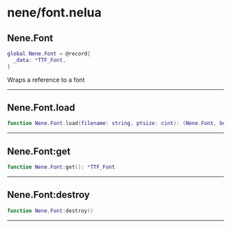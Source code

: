 # nene/font.nelua
## Nene.Font
```lua
global Nene.Font = @record{
  _data: *TTF_Font,
}
```
Wraps a reference to a font

---

## Nene.Font.load
```lua
function Nene.Font.load(filename: string, ptsize: cint): (Nene.Font, boolean)
```


---

## Nene.Font:get
```lua
function Nene.Font:get(): *TTF_Font
```


---

## Nene.Font:destroy
```lua
function Nene.Font:destroy()
```


---
